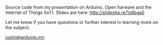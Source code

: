 Source code from my presentation on Arduino, Open harware and the Internet of Things (IoT). Slides are here: http://slidesha.re/1s8bga5

Let me know if you have questions or further interest in learning more on the subject.

justin@arduino.mn

